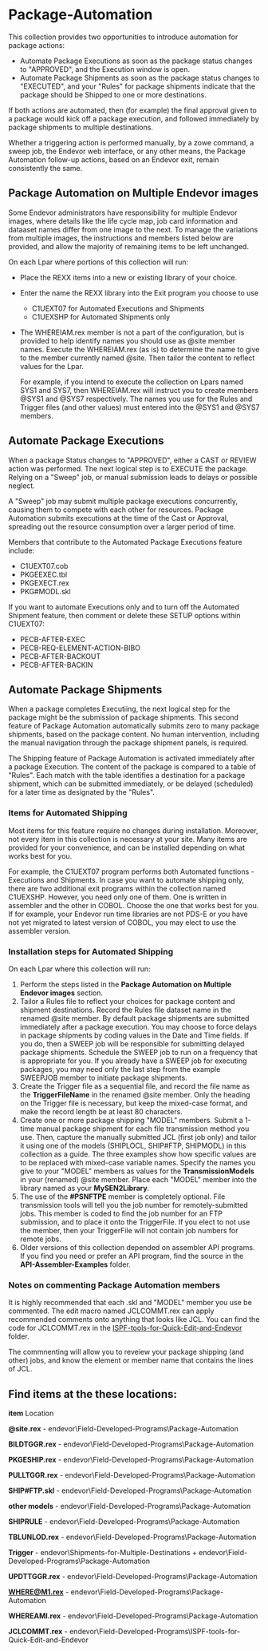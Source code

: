 # Package-Automation

This collection provides two opportunities to introduce automation for package actions:

  - Automate Package Executions as soon as the package status changes to "APPROVED", and the Execution window is open.
  - Automate Package Shipments as soon as the package status changes to "EXECUTED", and your "Rules" for package shipments indicate that the package should be Shipped to one or more destinations.

If both actions are automated, then (for example) the final approval given to a package would kick off a package execution, and followed immediately by package shipments to multiple destinations.

Whether a triggering action is performed manually, by a zowe command, a sweep job, the Endevor web interface, or any other means, the Package Automation follow-up actions, based on an Endevor exit, remain consistently the same.

## Package Automation on Multiple Endevor images

Some Endevor administrators have responsibility for multiple Endevor images, where details like the life cycle map, job card information and dataaset names differ from one image to the next. 
To manage the variations from multiple images, the instructions and members listed below are provided, and allow the majority of remaining items to be left unchanged.

On each Lpar where portions of this collection will run:

 - Place the REXX items into a new or existing library of your choice. 
 - Enter the name the REXX library into the Exit program you choose to use
     - C1UEXT07 for Automated Executions and Shipments 
     - C1UEXSHP for Automated Shipments only 
 - The WHEREIAM.rex member is not a part of the configuration, 
 but is provided to help identify names you should use as @site member names. 
 Execute the WHEREIAM.rex (as is) to determine the name to give to the member currently named @site. 
 Then tailor the content to reflect values for the Lpar. 

    For example, if you intend to execute the collection on Lpars named SYS1 and SYS7, 
  then WHEREIAM.rex will instruct you to create members @SYS1 and @SYS7 respectively. 
  The names you use for the Rules and Trigger files (and other values) must entered into the @SYS1 and @SYS7 members. 
  
## Automate Package Executions

 When a package Status changes to "APPROVED", either a CAST or REVIEW action was performed. 
 The next logical step is to EXECUTE the package.
 Relying on a "Sweep" job, or manual submission leads to delays or possible neglect. 
 
 A "Sweep" job may submit multiple package executions concurrently, causing them to compete with each other for resources. 
 Package Automation submits executions at the time of the Cast or Approval, spreading out the resource consumption over a larger period of time.  
 
 Members that contribute to the Automated Package Executions feature include:
   - C1UEXT07.cob
   - PKGEEXEC.tbl
   - PKGEXECT.rex
   - PKG#MODL.skl

If you want to automate Executions only and to turn off the Automated Shipment feature, then comment or delete these SETUP options within C1UEXT07:
  - PECB-AFTER-EXEC 
  - PECB-REQ-ELEMENT-ACTION-BIBO
  - PECB-AFTER-BACKOUT 
  - PECB-AFTER-BACKIN 


## Automate Package Shipments

When a package completes Executiing, the next logical step for the package might be the submission of package shipments. 
This second feature of Package Automation automatically submits zero to many package shipments, based on the package content. 
No human intervention, including the manual navigation through the package shipment panels, is required.

The Shipping feature of Package Automation is activated immediately after a package Execution. 
The content of the package is compared to a table of "Rules". 
Each match with the table identifies a destination for a package shipment, which can be submitted immediately, or be delayed (scheduled) for a later time as designated by the "Rules".  


### Items for Automated Shipping

Most items for this feature require no changes during installation.
Moreover, not every item in this collection is necessary at your site. 
Many items are provided for your convenience, and can be installed depending on what works best for you. 


For example, the C1UEXT07 program performs both Automated functions - Executions and Shipments. 
 In case you want to automate shipping only, there are two additional exit programs within the collection named C1UEXSHP. 
 However, you need only one of them. 
 One is written in assembler and the other in COBOL. 
 Choose the one that works best for you. 
 If for example, your Endevor run time libraries are not PDS-E or you have not yet migrated to latest version of COBOL, you may elect to use the assembler version.
 

### Installation steps for Automated Shipping

On each Lpar where this collection will run:

1. Perform the steps listed in the **Package Automation on Multiple Endevor images** section.  
2. Tailor a Rules file to reflect your choices for package content and shipment destinations. Record the Rules file dataset name in the renamed @site member. By default package shipments are submitted immediately after a package execution. You may choose to force delays in package shipments by coding values in the Date and Time fields. If you do, then a SWEEP job will be responsible for submitting delayed package shipments. Schedule the SWEEP job to run on a frequency that is appropriate for you. If you already have a SWEEP job for executing packages, you may need only the last step from the example SWEEPJOB member to initiate package shipments.
3. Create the Trigger file as a sequential file, and record the file name as the **TriggerFileName** in the renamed @site member. Only the heading on the Trigger file is necessary, but keep the mixed-case format, and make the record length be at least 80 characters.
4. Create one or more package shipping "MODEL" members. Submit a 1-time manual package shipment for each file transmission method you use. Then, capture the manually submitted JCL (first job only) and tailor it using one of the models (SHIPLOCL, SHIP#FTP, SHIPMODL) in this collection as a guide. The three examples show how specific values are to be replaced with mixed-case variable names. Specify the names you give to your "MODEL" members as values for the **TransmissionModels** in your (renamed) @site member. Place each "MODEL" member into the library named as your **MySEN2Library**.
5. The use of the **#PSNFTPE** member is completely optional. File transmission tools will tell you the job number for remotely-submitted jobs. This member is coded to find the job number for an FTP submission, and to place it onto the TriggerFile. If you elect to not use the member, then your TriggerFile will not contain job numbers for remote jobs. 
6. Older versions of this collection depended on assembler API programs. If you find you need or prefer an API program, find the source in the **API-Assembler-Examples** folder.

### Notes on commenting Package Automation members

It is highly recommended that each .skl and "MODEL" member you use be commented. 
The edit macro named JCLCOMMT.rex can apply recommended comments onto anything that looks like JCL.
You can find the code for JCLCOMMT.rex in the [ISPF-tools-for-Quick-Edit-and-Endevor](https://github.com/BroadcomMFD/broadcom-product-scripts/tree/main/endevor/Field-Developed-Programs/ISPF-tools-for-Quick-Edit-and-Endevor) folder.

The commnenting will allow you to reveiew your package shipping (and other) jobs, and know the element or member name that contains the lines of JCL.

## Find items at the these locations:

**item**               Location

**@site.rex** -  endevor\Field-Developed-Programs\Package-Automation

**BILDTGGR.rex**  - endevor\Field-Developed-Programs\Package-Automation

**PKGESHIP.rex**  - endevor\Field-Developed-Programs\Package-Automation

**PULLTGGR.rex**  - endevor\Field-Developed-Programs\Package-Automation 

**SHIP#FTP.skl**  - endevor\Field-Developed-Programs\Package-Automation

**other models**  - endevor\Field-Developed-Programs\Package-Automation

**SHIPRULE**      - endevor\Field-Developed-Programs\Package-Automation

**TBLUNLOD.rex**  - endevor\Field-Developed-Programs\Package-Automation

**Trigger**       - endevor\Shipments-for-Multiple-Destinations + endevor\Field-Developed-Programs\Package-Automation

**UPDTTGGR.rex**  - endevor\Field-Developed-Programs\Package-Automation

**WHERE@M1.rex**  - endevor\Field-Developed-Programs\Package-Automation

**WHEREAMI.rex**  - endevor\Field-Developed-Programs\Package-Automation

**JCLCOMMT.rex**  - endevor\Field-Developed-Programs\ISPF-tools-for-Quick-Edit-and-Endevor

